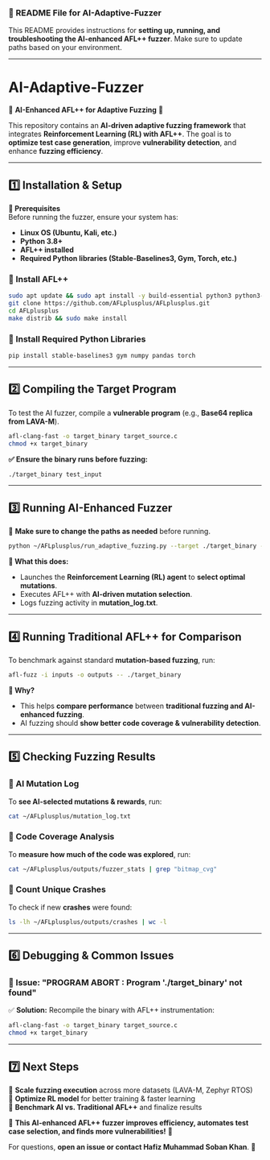 ### **📌 README File for AI-Adaptive-Fuzzer**
This README provides instructions for **setting up, running, and troubleshooting the AI-enhanced AFL++ fuzzer**. Make sure to update paths based on your environment.

---

# **AI-Adaptive-Fuzzer**
🚀 **AI-Enhanced AFL++ for Adaptive Fuzzing** 🚀  

This repository contains an **AI-driven adaptive fuzzing framework** that integrates **Reinforcement Learning (RL) with AFL++**. The goal is to **optimize test case generation**, improve **vulnerability detection**, and enhance **fuzzing efficiency**.

---

## **1️⃣ Installation & Setup**
**🔹 Prerequisites**  
Before running the fuzzer, ensure your system has:
- **Linux OS (Ubuntu, Kali, etc.)**
- **Python 3.8+**
- **AFL++ installed**
- **Required Python libraries (Stable-Baselines3, Gym, Torch, etc.)**

### **📌 Install AFL++**
```bash
sudo apt update && sudo apt install -y build-essential python3 python3-pip cmake clang llvm
git clone https://github.com/AFLplusplus/AFLplusplus.git
cd AFLplusplus
make distrib && sudo make install
```

### **📌 Install Required Python Libraries**
```bash
pip install stable-baselines3 gym numpy pandas torch
```

---

## **2️⃣ Compiling the Target Program**
To test the AI fuzzer, compile a **vulnerable program** (e.g., **Base64 replica from LAVA-M**).

```bash
afl-clang-fast -o target_binary target_source.c
chmod +x target_binary
```
**✅ Ensure the binary runs before fuzzing:**
```bash
./target_binary test_input
```

---

## **3️⃣ Running AI-Enhanced Fuzzer**
🔹 **Make sure to change the paths as needed** before running.

```bash
python ~/AFLplusplus/run_adaptive_fuzzing.py --target ./target_binary --input ~/AFLplusplus/inputs --output ~/AFLplusplus/outputs
```

**🔹 What this does:**
- Launches the **Reinforcement Learning (RL) agent** to **select optimal mutations**.
- Executes AFL++ with **AI-driven mutation selection**.
- Logs fuzzing activity in **mutation_log.txt**.

---

## **4️⃣ Running Traditional AFL++ for Comparison**
To benchmark against standard **mutation-based fuzzing**, run:

```bash
afl-fuzz -i inputs -o outputs -- ./target_binary
```

**🔹 Why?**  
- This helps **compare performance** between **traditional fuzzing and AI-enhanced fuzzing**.
- AI fuzzing should **show better code coverage & vulnerability detection**.

---

## **5️⃣ Checking Fuzzing Results**
### **📌 AI Mutation Log**
To **see AI-selected mutations & rewards**, run:
```bash
cat ~/AFLplusplus/mutation_log.txt
```

### **📌 Code Coverage Analysis**
To **measure how much of the code was explored**, run:
```bash
cat ~/AFLplusplus/outputs/fuzzer_stats | grep "bitmap_cvg"
```

### **📌 Count Unique Crashes**
To check if new **crashes** were found:
```bash
ls -lh ~/AFLplusplus/outputs/crashes | wc -l
```

---

## **6️⃣ Debugging & Common Issues**
### **🔹 Issue: "PROGRAM ABORT : Program './target_binary' not found"**
✅ **Solution:** Recompile the binary with AFL++ instrumentation:
```bash
afl-clang-fast -o target_binary target_source.c
chmod +x target_binary
```

---

## **7️⃣ Next Steps**
🔹 **Scale fuzzing execution** across more datasets (LAVA-M, Zephyr RTOS)  
🔹 **Optimize RL model** for better training & faster learning  
🔹 **Benchmark AI vs. Traditional AFL++** and finalize results  

🚀 **This AI-enhanced AFL++ fuzzer improves efficiency, automates test case selection, and finds more vulnerabilities!** 🚀  

For questions, **open an issue or contact Hafiz Muhammad Soban Khan**. 🎯
